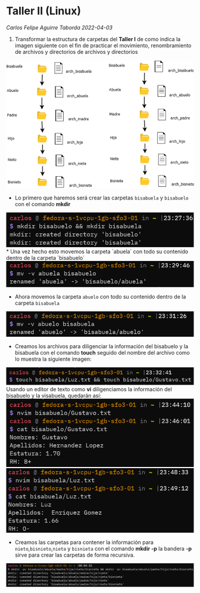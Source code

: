 # Taller II (Linux)
*Carlos Felipe Aguirre Taborda 2022-04-03*

1) Transformar la estructura de carpetas del <b>Taller I</b> de como indica la imagen siguiente con el fin de practicar el movimiento, renombramiento de archivos y directorios de archivos y directorios 
<img src="folder_structure_ex.png" />

* Lo primero que haremos será crear las carpetas `bisabuela` y `bisabuelo` con el comando <b>mkdir</b> 
<img src="./1.PNG" />
* Una vez hecho esto movemos la carpeta `abuela` con todo su contenido dentro de la carpeta `bisabuelo`
<img src="./2.PNG" />

* Ahora movemos la carpeta `abuelo` con todo su contenido dentro de la carpeta `bisabuela`
<img src="./3.PNG" />

* Creamos los archivos  para diligenciar la información del bisabuelo y la bisabuela con el comando <b>touch</b> seguido del nombre del archivo como lo muestra la siguiente imagen:
<img src="./4.PNG" />
Usando un editor de texto como <b>vi</b> diligenciamos la información del bisabuelo y la visabuela, quedarán así:
<img src="./bisabuelo.PNG" />
<img src="./bisabuela.PNG" />

* Creamos las carpetas para contener la información para `nieto`,`bisnieto`,`nieta` y `bisnieta` con el comando <b>mkdir -p</b> la bandera <b>-p</b> sirve para crear las carpetas de forma recursiva.
<img src="./5.PNG" />



